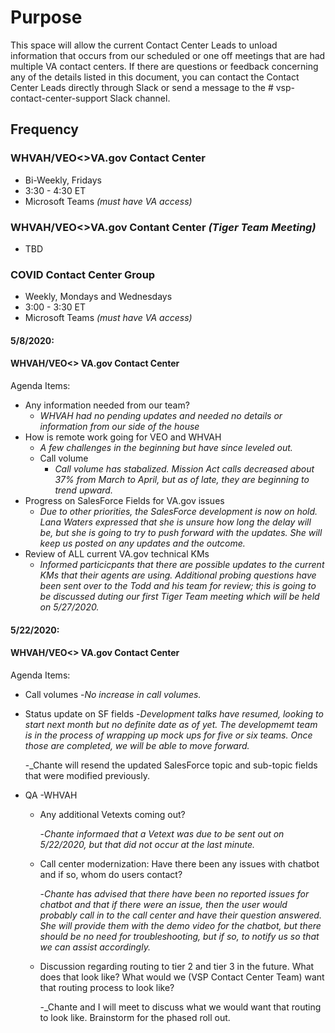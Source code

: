 # Purpose
This space will allow the current Contact Center Leads to unload information that occurs from our scheduled or one off meetings that are had 
multiple VA contact centers.
If there are questions or feedback concerning any of the details listed in this document, you can contact the Contact Center Leads directly
through Slack or send a message to the # vsp-contact-center-support Slack channel.

## Frequency
### WHVAH/VEO<>VA.gov Contact Center 
- Bi-Weekly, Fridays
- 3:30 - 4:30 ET
- Microsoft Teams _(must have VA access)_

### WHVAH/VEO<>VA.gov Contant Center _(Tiger Team Meeting)_ 
- TBD

### COVID Contact Center Group 
- Weekly, Mondays and Wednesdays
- 3:00 - 3:30 ET
- Microsoft Teams _(must have VA access)_




#### 5/8/2020:
#### WHVAH/VEO<> VA.gov Contact Center
Agenda Items:
- Any information needed from our team?
  - _WHVAH had no pending updates and needed no details or information from our side of the house_
- How is remote work going for VEO and WHVAH
  - _A few challenges in the beginning but have since leveled out._
  - Call volume
    - _Call volume has stabalized.  Mission Act calls decreased about 37% from March to April, but as of late, they are beginning to trend upward._
- Progress on SalesForce Fields for VA.gov issues
  - _Due to other priorities, the SalesForce development is now on hold.  Lana Waters expressed that she is unsure how long the delay will be, but she is going to try to push forward with the updates.  She will keep us posted on any updates and the outcome._
- Review of ALL current VA.gov technical KMs
  - _Informed particicpants that there are possible updates to the current KMs that their agents are using.  Additional probing questions have been sent over to the Todd and his team for review; this is going to be discussed duting our first Tiger Team meeting which will be held on 5/27/2020._


#### 5/22/2020:
#### WHVAH/VEO<> VA.gov Contact Center
Agenda Items:
- Call volumes
  -_No increase in call volumes._
- Status update on SF fields
  -_Development talks have resumed, looking to start next month but no definite date as of yet.  The developmemt team is in the process of wrapping up mock ups for five or six teams.  Once those are completed, we will be able to move forward._ 
  
  -_Chante will resend the updated SalesForce topic and sub-topic fields that were modified previously.
- QA
  -WHVAH
    - Any additional Vetexts coming out?
      
      -_Chante informaed that a Vetext was due to be sent out on 5/22/2020, but that did not occur at the last minute._
    - Call center modernization: Have there been any issues with chatbot and if so, whom do users contact?
      
      -_Chante has advised that there have been no reported issues for chatbot and that if there were an issue, then the user would probably call in to the call center and have their question answered.  She will provide them with the demo video for the chatbot, but there should be no need for troubleshooting, but if so, to notify us so that we can assist accordingly._
    - Discussion regarding routing to tier 2 and tier 3 in the future.  What does that look like?  What would we (VSP Contact Center Team) want that routing process to look like?
      
      -_Chante and I will meet to discuss what we would want that routing to look like. Brainstorm for the phased roll out.

